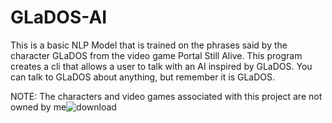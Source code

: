 # GLaDOS-AI
This is a basic NLP Model that is trained on the phrases said by the character GLaDOS from the video game Portal Still Alive. This program creates a cli that allows a user to talk with an AI inspired by GLaDOS. You can talk to GLaDOS about anything, but remember it is GLaDOS. 

NOTE: The characters and video games associated with this project are not owned by me![download](https://user-images.githubusercontent.com/37513914/130372161-72e681ae-459c-4179-8587-4c8448d25acc.jpg?raw=true)
